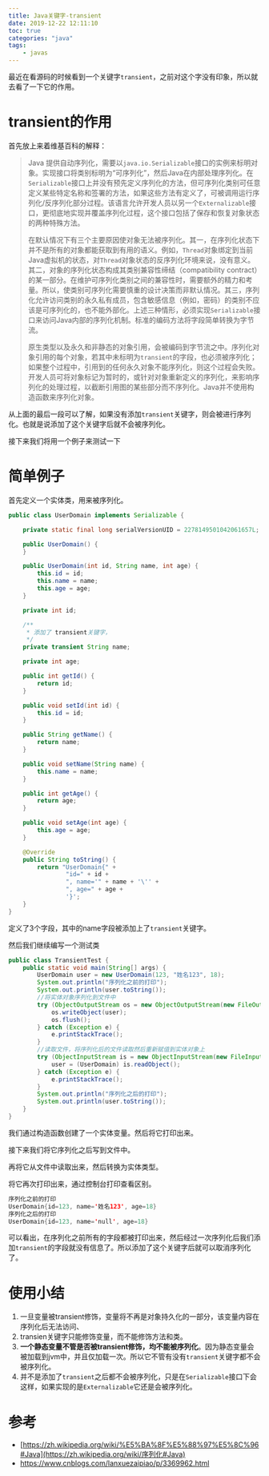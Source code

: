 ```yaml
---
title: Java关键字-transient
date: 2019-12-22 12:11:10
toc: true
categories: "java"
tags: 
	- javas
---
```


最近在看源码的时候看到一个关键字`transient`，之前对这个字没有印象，所以就去看了一下它的作用。

# transient的作用

首先放上来着维基百科的解释：

> Java 提供自动序列化，需要以`java.io.Serializable`接口的实例来标明对象。实现接口将类别标明为“可序列化”，然后Java在内部处理序列化。在`Serializable`接口上并没有预先定义序列化的方法，但可序列化类别可任意定义某些特定名称和签署的方法，如果这些方法有定义了，可被调用运行序列化/反序列化部分过程。该语言允许开发人员以另一个`Externalizable`接口，更彻底地实现并覆盖序列化过程，这个接口包括了保存和恢复对象状态的两种特殊方法。
>
> 在默认情况下有三个主要原因使对象无法被序列化。其一，在序列化状态下并不是所有的对象都能获取到有用的语义。例如，`Thread`对象绑定到当前Java虚拟机的状态，对`Thread`对象状态的反序列化环境来说，没有意义。其二，对象的序列化状态构成其类别兼容性缔结（compatibility contract）的某一部分。在维护可序列化类别之间的兼容性时，需要额外的精力和考量。所以，使类别可序列化需要慎重的设计决策而非默认情况。其三，序列化允许访问类别的永久私有成员，包含敏感信息（例如，密码）的类别不应该是可序列化的，也不能外部化。上述三种情形，必须实现`Serializable`接口来访问Java内部的序列化机制。标准的编码方法将字段简单转换为字节流。
>
> 原生类型以及永久和非静态的对象引用，会被编码到字节流之中。序列化对象引用的每个对象，若其中未标明为`transient`的字段，也必须被序列化；如果整个过程中，引用到的任何永久对象不能序列化，则这个过程会失败。开发人员可将对象标记为暂时的，或针对对象重新定义的序列化，来影响序列化的处理过程，以截断引用图的某些部分而不序列化。Java并不使用构造函数来序列化对象。

从上面的最后一段可以了解，如果没有添加`transient`关键字，则会被进行序列化。也就是说添加了这个关键字后就不会被序列化。

接下来我们将用一个例子来测试一下

<!--more-->

# 简单例子

首先定义一个实体类，用来被序列化。

```java
public class UserDomain implements Serializable {

	private static final long serialVersionUID = 2278149501042061657L;

	public UserDomain() {
	}

	public UserDomain(int id, String name, int age) {
		this.id = id;
		this.name = name;
		this.age = age;
	}

	private int id;

	/**
	 * 添加了 transient关键字，
	 */
	private transient String name;

	private int age;

	public int getId() {
		return id;
	}

	public void setId(int id) {
		this.id = id;
	}

	public String getName() {
		return name;
	}

	public void setName(String name) {
		this.name = name;
	}

	public int getAge() {
		return age;
	}

	public void setAge(int age) {
		this.age = age;
	}

	@Override
	public String toString() {
		return "UserDomain{" +
				"id=" + id +
				", name='" + name + '\'' +
				", age=" + age +
				'}';
	}
}
```

定义了3个字段，其中的name字段被添加上了`transient`关键字。

然后我们继续编写一个测试类

```java
public class TransientTest {
	public static void main(String[] args) {
		UserDomain user = new UserDomain(123, "姓名123", 18);
		System.out.println("序列化之前的打印");
		System.out.println(user.toString());
		//将实体对象序列化到文件中
		try (ObjectOutputStream os = new ObjectOutputStream(new FileOutputStream("user.txt"))) {
			os.writeObject(user);
			os.flush();
		} catch (Exception e) {
			e.printStackTrace();
		}
		//读取文件，将序列化后的文件读取然后重新赋值到实体对象上
		try (ObjectInputStream is = new ObjectInputStream(new FileInputStream("user.txt"))) {
			user = (UserDomain) is.readObject();
		} catch (Exception e) {
			e.printStackTrace();
		}
		System.out.println("序列化之后的打印");
		System.out.println(user.toString());
	}
}
```

我们通过构造函数创建了一个实体变量。然后将它打印出来。

接下来我们将它序列化之后写到文件中。

再将它从文件中读取出来，然后转换为实体类型。

将它再次打印出来，通过控制台打印查看区别。

```java
序列化之前的打印
UserDomain{id=123, name='姓名123', age=18}
序列化之后的打印
UserDomain{id=123, name='null', age=18}
```

可以看出，在序列化之前所有的字段都被打印出来，然后经过一次序列化后我们添加`transient`的字段就没有信息了。所以添加了这个关键字后就可以取消序列化了。

# 使用小结

1. 一旦变量被transient修饰，变量将不再是对象持久化的一部分，该变量内容在序列化后无法访问、
2. transien关键字只能修饰变量，而不能修饰方法和类。
3. **一个静态变量不管是否被transient修饰，均不能被序列化**。因为静态变量会被加载到jvm中，并且仅加载一次。所以它不管有没有`transient`关键字都不会被序列化。
4. 并不是添加了`transient`之后都不会被序列化，只是在`Serializable`接口下会这样，如果实现的是`Externalizable`它还是会被序列化。

# 参考

- [https://zh.wikipedia.org/wiki/%E5%BA%8F%E5%88%97%E5%8C%96#Java](https://zh.wikipedia.org/wiki/序列化#Java)
- https://www.cnblogs.com/lanxuezaipiao/p/3369962.html